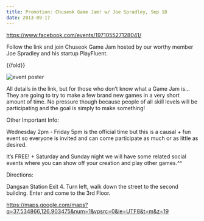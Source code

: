 ```yaml
---
title: Promotion: Chuseok Game Jam! w/ Joe Spradley, Sep 18
date: 2013-09-17
---
```

<https://www.facebook.com/events/197105527128041/>

Follow the link and join Chuseok Game Jam hosted by our worthy member
Joe Spradley and his startup PlayFluent.

{{fold}}

![event poster]({{images}}/game-jam-poster.jpg)

All details in the link, but for those who don’t know what a Game Jam
is… They are going to try to make a few brand new games in a very short
amount of time. No pressure though because people of all skill levels
will be participating and the goal is simply to make something!

Other Important Info:

Wednesday 2pm - Friday 5pm is the official time but this is a causal +
fun event so everyone is invited and can come participate as much or as
little as desired. 

It’s FREE! + Saturday and Sunday night we will have some related social
events where you can show off your creation and play other games.\^\^

Directions:

Dangsan Station Exit 4. Turn left, walk down the street to the second
building. Enter and come to the 3rd Floor.

<https://maps.google.com/maps?q=37.534866,126.903475&num=1&vpsrc=0&ie=UTF8&t=m&z=19>


